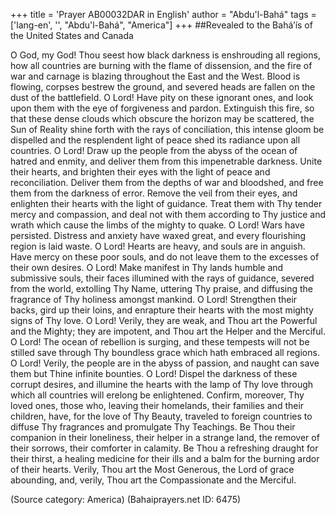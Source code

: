 +++
title = 'Prayer AB00032DAR in English'
author = "Abdu'l-Bahá"
tags = ['lang-en', '', "Abdu'l-Bahá", "America"]
+++
##Revealed to the Bahá’ís of the United States and Canada

O God, my God!  Thou seest how black darkness is enshrouding all regions, how all countries are burning with the flame of dissension, and the fire of war and carnage is blazing throughout the East and the West.  Blood is flowing, corpses bestrew the ground, and severed heads are fallen on the dust of the battlefield.
O Lord!  Have pity on these ignorant ones, and look upon them with the eye of forgiveness and pardon.  Extinguish this fire, so that these dense clouds which obscure the horizon may be scattered, the Sun of Reality shine forth with the rays of conciliation, this intense gloom be dispelled and the resplendent light of peace shed its radiance upon all countries.
O Lord!  Draw up the people from the abyss of the ocean of hatred and enmity, and deliver them from this impenetrable darkness.  Unite their hearts, and brighten their eyes with the light of peace and reconciliation.  Deliver them from the depths of war and bloodshed, and free them from the darkness of error.  Remove the veil from their eyes, and enlighten their hearts with the light of guidance.  Treat them with Thy tender mercy and compassion, and deal not with them according to Thy justice and wrath which cause the limbs of the mighty to quake.
O Lord!  Wars have persisted.  Distress and anxiety have waxed great, and every flourishing region is laid waste.
O Lord!  Hearts are heavy, and souls are in anguish.  Have mercy on these poor souls, and do not leave them to the excesses of their own desires.
O Lord!  Make manifest in Thy lands humble and submissive souls, their faces illumined with the rays of guidance, severed from the world, extolling Thy Name, uttering Thy praise, and diffusing the fragrance of Thy holiness amongst mankind.
O Lord!  Strengthen their backs, gird up their loins, and enrapture their hearts with the most mighty signs of Thy love.
O Lord!  Verily, they are weak, and Thou art the Powerful and the Mighty; they are impotent, and Thou art the Helper and the Merciful.
O Lord!  The ocean of rebellion is surging, and these tempests will not be stilled save through Thy boundless grace which hath embraced all regions.
O Lord!  Verily, the people are in the abyss of passion, and naught can save them but Thine infinite bounties.
O Lord!  Dispel the darkness of these corrupt desires, and illumine the hearts with the lamp of Thy love through which all countries will erelong be enlightened.  Confirm, moreover, Thy loved ones, those who, leaving their homelands, their families and their children, have, for the love of Thy Beauty, traveled to foreign countries to diffuse Thy fragrances and promulgate Thy Teachings.  Be Thou their companion in their loneliness, their helper in a strange land, the remover of their sorrows, their comforter in calamity.  Be Thou a refreshing draught for their thirst, a healing medicine for their ills and a balm for the burning ardor of their hearts.
Verily, Thou art the Most Generous, the Lord of grace abounding, and, verily, Thou art the Compassionate and the Merciful.

(Source category: America)
(Bahaiprayers.net ID: 6475)
